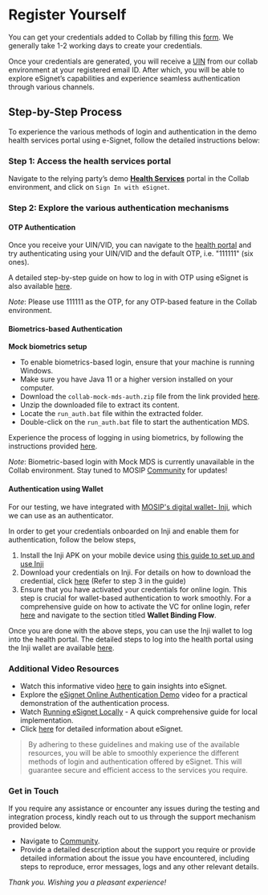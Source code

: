 # Register Yourself

You can get your credentials added to Collab by filling this [form](https://docs.google.com/forms/d/e/1FAIpQLSc2I0CQqlYRIrEmcJ3J3tKlYOVNcYNj88YZe4MMwU2RZTrjOA/viewform). We generally take 1-2 working days to create your credentials.

Once your credentials are generated, you will receive a [UIN](https://docs.mosip.io/1.2.0/id-lifecycle-management/identifiers#uin) from our collab environment at your registered email ID. After which, you will be able to explore eSignet’s capabilities and experience seamless authentication through various channels.

## Step-by-Step Process

To experience the various methods of login and authentication in the demo health services portal using e-Signet, follow the detailed instructions below:

### Step 1: Access the health services portal

Navigate to the relying party’s demo [**Health Services**](https://healthservices-esignet.collab.mosip.net/) portal in the Collab environment, and click on `Sign In with eSignet`.

### Step 2: Explore the various authentication mechanisms

#### OTP Authentication

Once you receive your UIN/VID, you can navigate to the [health portal](https://healthservices-esignet.collab.mosip.net/) and try authenticating using your UIN/VID and the default OTP, i.e. "111111" (six ones).

A detailed step-by-step guide on how to log in with OTP using eSignet is also available [here](../end-user-guide/login-with-otp/).

_Note_: Please use 111111 as the OTP, for any OTP-based feature in the Collab environment.

#### Biometrics-based Authentication

**Mock biometrics setup**

* To enable biometrics-based login, ensure that your machine is running Windows.
* Make sure you have Java 11 or a higher version installed on your computer.
* Download the `collab-mock-mds-auth.zip` file from the link provided [here](https://drive.google.com/drive/folders/14q7E5pZtfj0eimF3JGzlVfU4eV-MRPCQ).
* Unzip the downloaded file to extract its content.
* Locate the `run_auth.bat` file within the extracted folder.
* Double-click on the `run_auth.bat` file to start the authentication MDS.

Experience the process of logging in using biometrics, by following the instructions provided [here](../end-user-guide/login-with-biometrics/).

_Note_: Biometric-based login with Mock MDS is currently unavailable in the Collab environment. Stay tuned to MOSIP [Community](https://community.mosip.io/) for updates!

#### Authentication using Wallet

For our testing, we have integrated with [MOSIP's digital wallet- Inji](https://docs.mosip.io/inji), which we can use as an authenticator.

In order to get your credentials onboarded on Inji and enable them for authentication, follow the below steps,

1. Install the Inji APK on your mobile device using [this guide to set up and use Inji](https://docs.mosip.io/inji/inji-mobile-wallet/sandbox-details/inji-setup-guide)
2. Download your credentials on Inji. For details on how to download the credential, click [here](https://docs.mosip.io/1.2.0/collab-getting-started-guide/collab-inji-setup-guide) (Refer to step 3 in the guide)
3. Ensure that you have activated your credentials for online login. This step is crucial for wallet-based authentication to work smoothly. For a comprehensive guide on how to activate the VC for online login, refer [here](https://docs.mosip.io/1.2.0/modules/inji-user-guide#wallet-binding-flow) and navigate to the section titled **Wallet Binding Flow**.

Once you are done with the above steps, you can use the Inji wallet to log into the health portal. The detailed steps to log into the health portal using the Inji wallet are available [here](../end-user-guide/login-with-qr-code/).

### Additional Video Resources

* Watch this informative video [here](https://www.youtube.com/watch?v=ZfUPRv71s\_0,) to gain insights into eSignet.
* Explore the [eSignet Online Authentication Demo](https://www.youtube.com/watch?v=uNKlmw9KRFg) video for a practical demonstration of the authentication process.
* Watch [Running eSignet Locally](https://youtu.be/nmIZl6Tmt68?si=odKFq3UUQrV1kb6H) - A quick comprehensive guide for local implementation.
* Click [here](https://docs.esignet.io/) for detailed information about eSignet.

> By adhering to these guidelines and making use of the available resources, you will be able to smoothly experience the different methods of login and authentication offered by eSignet. This will guarantee secure and efficient access to the services you require.

### Get in Touch

If you require any assistance or encounter any issues during the testing and integration process, kindly reach out to us through the support mechanism provided below.

* Navigate to [Community](https://community.mosip.io/).
* Provide a detailed description about the support you require or provide detailed information about the issue you have encountered, including steps to reproduce, error messages, logs and any other relevant details.

_Thank you. Wishing you a pleasant experience!_
